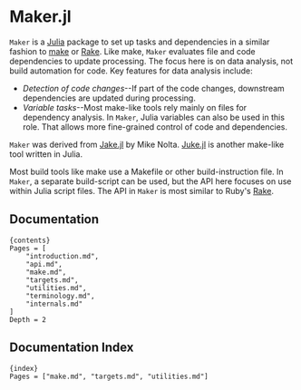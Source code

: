 # Maker.jl

`Maker` is a [Julia](http://julialang.org/) package to set up tasks and 
dependencies in a similar fashion to
[make](https://en.wikipedia.org/wiki/Makefile) or
[Rake](http://docs.seattlerb.org/rake/). Like make, `Maker` evaluates file and
code dependencies to update processing. The focus here is on data analysis, not
build automation for code. Key features for data analysis include:

- *Detection of code changes*--If part of the code changes, downstream 
  dependencies are updated during processing.
- *Variable tasks*--Most make-like tools rely mainly on files for 
  dependency analysis. In `Maker`, Julia variables can also be used
  in this role. That allows more fine-grained control of code and dependencies. 
 
`Maker` was derived from [Jake.jl](https://github.com/nolta/Jake.jl) by Mike
Nolta. [Juke.jl](https://github.com/kshramt/Juke.jl) is another make-like tool
written in Julia. 

Most build tools like make use a Makefile or other build-instruction file. In
`Maker`, a separate build-script can be used, but the API here focuses on
use within Julia script files. The API in `Maker` is most similar to Ruby's
[Rake](http://docs.seattlerb.org/rake/).


## Documentation

    {contents}
    Pages = [
        "introduction.md",
        "api.md",
        "make.md",
        "targets.md",
        "utilities.md",
        "terminology.md",
        "internals.md"
    ]
    Depth = 2

## Documentation Index

    {index}
    Pages = ["make.md", "targets.md", "utilities.md"]
